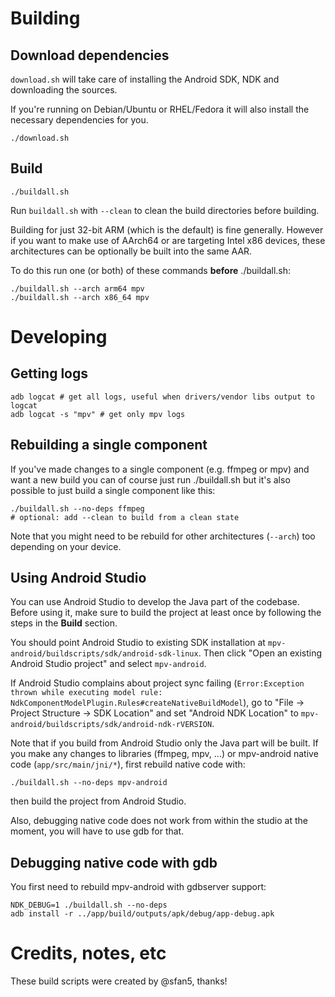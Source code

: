 # Building

## Download dependencies

`download.sh` will take care of installing the Android SDK, NDK and downloading the sources.

If you're running on Debian/Ubuntu or RHEL/Fedora it will also install the necessary dependencies for you.

```
./download.sh
```

## Build

```
./buildall.sh
```

Run `buildall.sh` with `--clean` to clean the build directories before building.

Building for just 32-bit ARM (which is the default) is fine generally.
However if you want to make use of AArch64 or are targeting Intel x86 devices,
these architectures can be optionally be built into the same AAR.

To do this run one (or both) of these commands **before** ./buildall.sh:
```
./buildall.sh --arch arm64 mpv
./buildall.sh --arch x86_64 mpv
```

# Developing

## Getting logs

```
adb logcat # get all logs, useful when drivers/vendor libs output to logcat
adb logcat -s "mpv" # get only mpv logs
```

## Rebuilding a single component

If you've made changes to a single component (e.g. ffmpeg or mpv) and want a new build you can of course just run ./buildall.sh but it's also possible to just build a single component like this:

```
./buildall.sh --no-deps ffmpeg
# optional: add --clean to build from a clean state
```

Note that you might need to be rebuild for other architectures (`--arch`) too depending on your device.

## Using Android Studio

You can use Android Studio to develop the Java part of the codebase. Before using it, make sure to build the project at least once by following the steps in the **Build** section.

You should point Android Studio to existing SDK installation at `mpv-android/buildscripts/sdk/android-sdk-linux`. Then click "Open an existing Android Studio project" and select `mpv-android`.

If Android Studio complains about project sync failing (`Error:Exception thrown while executing model rule: NdkComponentModelPlugin.Rules#createNativeBuildModel`), go to "File -> Project Structure -> SDK Location" and set "Android NDK Location" to `mpv-android/buildscripts/sdk/android-ndk-rVERSION`.

Note that if you build from Android Studio only the Java part will be built. If you make any changes to libraries (ffmpeg, mpv, ...) or mpv-android native code (`app/src/main/jni/*`), first rebuild native code with:

```
./buildall.sh --no-deps mpv-android
```

then build the project from Android Studio.

Also, debugging native code does not work from within the studio at the moment, you will have to use gdb for that.

## Debugging native code with gdb

You first need to rebuild mpv-android with gdbserver support:

```
NDK_DEBUG=1 ./buildall.sh --no-deps
adb install -r ../app/build/outputs/apk/debug/app-debug.apk
```

# Credits, notes, etc

These build scripts were created by @sfan5, thanks!

